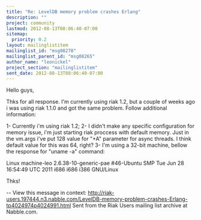 ```yaml
---
title: "Re: LevelDB memory problem crashes Erlang"
description: ""
project: community
lastmod: 2012-08-13T08:06:40-07:00
sitemap:
  priority: 0.2
layout: mailinglistitem
mailinglist_id: "msg08278"
mailinglist_parent_id: "msg08265"
author_name: "leonickel"
project_section: "mailinglistitem"
sent_date: 2012-08-13T08:06:40-07:00
---
```



Hello guys, 

Thks for all response. I'm currently using riak 1.2, but a couple of weeks
ago i was using riak 1.1.0 and got the same problem. Follow additional
information:

1- Currently i'm using riak 1.2;
2- I didn't make any specific configuration for memory issue, i'm just
starting riak proccess with default memory. Just in the vm.args i've put 128
value for "+A" parameter for async threads. I think default value for this
was 64, right?
3- I'm using a 32-bit machine, bellow the response for "uname -a" command:

Linux machine-leo 2.6.38-10-generic-pae #46-Ubuntu SMP Tue Jun 28 16:54:49
UTC 2011 i686 i686 i386 GNU/Linux

Thks!

--
View this message in context: 
http://riak-users.197444.n3.nabble.com/LevelDB-memory-problem-crashes-Erlang-tp4024974p4024991.html
Sent from the Riak Users mailing list archive at Nabble.com.

